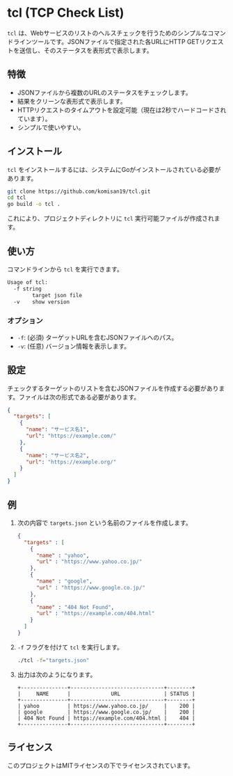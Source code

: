 # tcl (TCP Check List)

`tcl` は、Webサービスのリストのヘルスチェックを行うためのシンプルなコマンドラインツールです。JSONファイルで指定された各URLにHTTP GETリクエストを送信し、そのステータスを表形式で表示します。

## 特徴

-   JSONファイルから複数のURLのステータスをチェックします。
-   結果をクリーンな表形式で表示します。
-   HTTPリクエストのタイムアウトを設定可能（現在は2秒でハードコードされています）。
-   シンプルで使いやすい。

## インストール

`tcl` をインストールするには、システムにGoがインストールされている必要があります。

```bash
git clone https://github.com/komisan19/tcl.git
cd tcl
go build -o tcl .
```

これにより、プロジェクトディレクトリに `tcl` 実行可能ファイルが作成されます。

## 使い方

コマンドラインから `tcl` を実行できます。

```bash
Usage of tcl:
  -f string
        target json file
  -v    show version
```

### オプション

-   `-f`: (必須) ターゲットURLを含むJSONファイルへのパス。
-   `-v`: (任意) バージョン情報を表示します。

## 設定

チェックするターゲットのリストを含むJSONファイルを作成する必要があります。ファイルは次の形式である必要があります。

```json
{
  "targets": [
    {
      "name": "サービス名1",
      "url": "https://example.com/"
    },
    {
      "name": "サービス名2",
      "url": "https://example.org/"
    }
  ]
}
```

## 例

1.  次の内容で `targets.json` という名前のファイルを作成します。

    ```json
    {
      "targets" : [
        {
          "name" : "yahoo",
          "url" : "https://www.yahoo.co.jp/"
        },
        {
          "name" : "google",
          "url" : "https://www.google.co.jp/"
        },
        {
          "name" : "404 Not Found",
          "url" : "https://example.com/404.html"
        }
      ]
    }
    ```

2.  `-f` フラグを付けて `tcl` を実行します。

    ```bash
    ./tcl -f="targets.json"
    ```

3.  出力は次のようになります。

    ```
    +---------------+------------------------------+--------+
    |     NAME      |             URL              | STATUS |
    +---------------+------------------------------+--------+
    | yahoo         | https://www.yahoo.co.jp/     |    200 |
    | google        | https://www.google.co.jp/    |    200 |
    | 404 Not Found | https://example.com/404.html |    404 |
    +---------------+------------------------------+--------+
    ```

## ライセンス

このプロジェクトはMITライセンスの下でライセンスされています。
